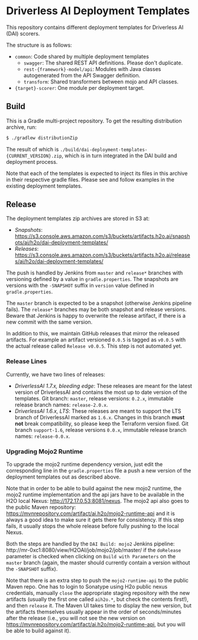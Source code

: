 # Driverless AI Deployment Templates

This repository contains different deployment templates for Driverless AI (DAI) scorers.

The structure is as follows:
* `common`: Code shared by multiple deployment templates
  * `swagger`: The shared REST API definitions. Please don't duplicate.
  * `rest-{framework}-model/api`: Modules with Java classes autogenerated from the API Swagger definition.
  * `transform`: Shared transformers between mojo and API classes.
* `{target}-scorer`: One module per deployment target.


## Build

This is a Gradle multi-project repository.
To get the resulting distribution archive, run:

```bash
$ ./gradlew distributionZip
```

The result of which is `./build/dai-deployment-templates-{CURRENT_VERSION}.zip`, which is in turn integrated in
the DAI build and deployment process.

Note that each of the templates is expected to inject its files in this archive in their respective gradle files.
Please see and follow examples in the existing deployment templates.


## Release

The deployment templates zip archives are stored in S3 at: 

 - *Snapshots*:
  https://s3.console.aws.amazon.com/s3/buckets/artifacts.h2o.ai/snapshots/ai/h2o/dai-deployment-templates/
 - *Releases*:
  https://s3.console.aws.amazon.com/s3/buckets/artifacts.h2o.ai/releases/ai/h2o/dai-deployment-templates/

The push is handled by Jenkins from `master` and `release*` branches with versioning
defined by a value in `gradle.properties`. The snapshots are versions with
the `-SNAPSHOT` suffix in `version` value defined in `gradle.properties`.

The `master` branch is expected to be a snapshot (otherwise Jenkins pipeline fails).
The `release*` branches may be both snapshot and release versions.
Beware that Jenkins is happy to overwrite the release artifact, if there is a new commit
with the same version.

In addition to this, we maintain GitHub releases that mirror the released artifacts. For example
an artifact versioned `0.0.5` is tagged as `v0.0.5` with the actual release called
`Release v0.0.5`. This step is not automated yet.


### Release Lines

Currently, we have two lines of releases:

 - *DriverlessAI 1.7.x, bleeding edge*:
 These releases are meant for the latest version of DriverlessAI and contains
 the most up to date version of the templates. 
 Git branch: `master`, release versions: `0.2.x`, immutable release branch
 names: `release-2.0.x`.
 - *DriverlessAI 1.6.x, LTS*:
 These releases are meant to support the LTS branch of DriverlessAI marked as
 `1.6.x`. Changes in this branch **must not** break compatibility, so please
 keep the Terraform version fixed.
 Git branch `support-1.6`, release versions `0.0.x`, immutable release branch
 names: `release-0.0.x`.


### Upgrading Mojo2 Runtime

To upgrade the mojo2 runtime dependency version, just edit the corresponding line in the
`gradle.properties` file a push a new version of the deployment templates out as described
above.

Note that in order to be able to build against the new mojo2 runtime, the mojo2 runtime
implementation and the api jars have to be available in the H2O local Nexus:
http://172.17.0.53:8081/nexus. The mojo2 api also goes to the public
Maven repository: https://mvnrepository.com/artifact/ai.h2o/mojo2-runtime-api and it is
always a good idea to make sure it gets there for consistency. If this step fails,
it usually stops the whole release before fully pushing to the local Nexus.

Both the steps are handled by the `DAI Build: mojo2` Jenkins pipeline:
http://mr-0xc1:8080/view/H2OAI/job/mojo2/job/master/
if the `doRelease` parameter is checked when clicking on `Build with Parameters` on
the `master` branch (again, the master should currently contain a version without
the `-SNAPSHOT` suffix).

Note that there is an extra step to push the `mojo2-runtime-api` to the public Maven repo.
One has to login to Sonatype using H2o public nexus credentials, manually `close`
the appropriate staging repository with the new artifacts (usually the first one called
`aih2o.*`, but check the contents first!), and then `release` it.
The Maven UI takes time to display the new version, but the artifacts themselves usually
appear in the order of seconds/minutes after the release (i.e., you will not see the new
version on https://mvnrepository.com/artifact/ai.h2o/mojo2-runtime-api, but you will be
able to build against it).
